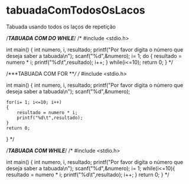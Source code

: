# tabuadaComTodosOsLacos
Tabuada usando todos os laços de repetição


/***TABUADA COM DO WHILE***/
/*
#include <stdio.h>

int main()
{
    int numero, i, resultado;
     printf("Por favor digita o número que deseja saber a tabuada\n");
    scanf("%d",&numero);
    i= 1;
    do
    {
        resultado = numero * i;
        printf("%d\t",resultado);
        i++;
    }
    while(i<=10);
    return 0;
}
*/

/***TABUADA COM FOR ***/
/*
#include <stdio.h>

int main()
{
    int numero, i, resultado;
    printf("Por favor digita o número que deseja saber a tabuada\n");
    scanf("%d",&numero);
   
    for(i= 1; i<=10; i++)
    {
        resultado = numero * i;
        printf("%d\t",resultado);
    }
    return 0;
}
*/

/***TABUADA COM WHILE***/
/*
#include <stdio.h>

int main()
{
    int numero, i, resultado;
    printf("Por favor digita o número que deseja saber a tabuada\n");
    scanf("%d",&numero);
    i= 1;
    while(i<=10){
        resultado = numero * i;
        printf("%d\t",resultado);
        i++;
    }
    return 0;
}
*/
